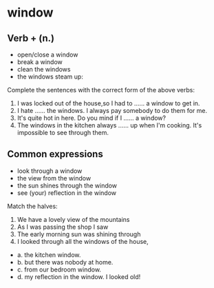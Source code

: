 # window

## Verb + (n.)

- open/close a window
- break a window
- clean the windows
- the windows steam up:

Complete the sentences with the correct form of the above verbs:

1. I was locked out of the house,so I had to ...... a window to get in.
2. I hate ...... the windows. I always pay somebody to do them for me.
3. It's quite hot in here. Do you mind if I ...... a window?
4. The windows in the kitchen always ...... up when I'm cooking. It's impossible to see through them.

## Common expressions

- look through a window
- the view from the window
- the sun shines through the window
- see (your) reflection in the window

Match the halves:

1. We have a lovely view of the mountains
2. As I was passing the shop I saw
3. The early morning sun was shining through
4. I looked through all the windows of the house,

- a. the kitchen window.
- b. but there was nobody at home.
- c. from our bedroom window.
- d. my reflection in the window. I looked old!
